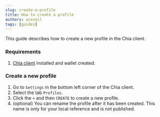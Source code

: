 ```yaml
---
slug: create-a-profile
title: How to create a profile
authors: acevail
tags: [guides]
---
```


This guide describes how to create a new profile in the Chia client.
<!--truncate-->

### Requirements

1. [Chia client](https://www.chia.net/downloads) installed and wallet created.

### Create a new profile

1. Go to `Settings` in the bottom left corner of the Chia client.
2. Select the tab `Profiles`.
3. Click the `+` and then `CREATE` to create a new profile.
4. (optional) You can rename the profile after it has been created. This name is only for your local reference and is not published. 